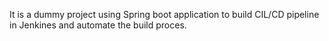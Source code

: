 It is a dummy project using Spring boot application to build CIL/CD pipeline in Jenkines and automate the build proces.
